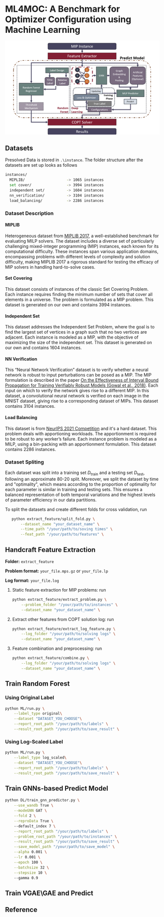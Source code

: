 # ML4MOC: A Benchmark for Optimizer Configuration using Machine Learning

<img src="pic/workflow.png" alt="WorkFlow" width="800">

## Datasets

Presolved Data is stored in `.\instance`. The folder structure after the datasets are set up looks as follows

```bash
instances/
  MIPLIB/                   -> 1065 instances
  set cover/                -> 3994 instances
  independent set/          -> 1604 instances
  nn_verification/          -> 3104 instances
  load_balancing/           -> 2286 instances
```
### Dataset Description
#### MIPLIB
Heterogeneous dataset from [MIPLIB 2017](https://miplib.zib.de/), a well-established benchmark for evaluating MILP solvers. The dataset includes a diverse set of particularly challenging mixed-integer programming (MIP) instances, each known for its computational difficulty. These instances span various application domains, encompassing problems with different levels of complexity and solution difficulty, making MIPLIB 2017 a rigorous standard for testing the efficacy of MIP solvers in handling hard-to-solve cases.
#### Set Covering
This dataset consists of instances of the classic Set Covering Problem. Each instance requires finding the minimum number of sets that cover all elements in a universe. The problem is formulated as a MIP problem. This dataset is generated on our own and contains 3994 instances.
#### Independent Set
This dataset addresses the Independent Set Problem, where the goal is to find the largest set of vertices in a graph such that no two vertices are adjacent. Each instance is modeled as a MIP, with the objective of maximizing the size of the independent set. This dataset is generated on our own and contains 1604 instances.
#### NN Verification
This “Neural Network Verification” dataset is to verify whether a neural network is robust to input perturbations can be posed as a MIP. The MIP formulation is described in the paper [On the Effectiveness of Interval Bound Propagation for Training Verifiably Robust Models (Gowal et al., 2018)](https://arxiv.org/abs/1810.12715). Each input on which to verify the network gives rise to a different MIP. In this dataset, a convolutional neural network is verified on each image in the MNIST dataset, giving rise to a corresponding dataset of MIPs. This dataset contains 3104 instances.
#### Load Balancing
This dataset is from [NeurIPS 2021 Competition](https://github.com/ds4dm/ml4co-competition) and it's a hard dataset. This problem deals with apportioning workloads. The apportionment is required to be robust to any worker’s failure. Each instance problem is modeled as a MILP, using a bin-packing with an apportionment formulation. This dataset contains 2286 instances.

### Dataset Spliting
Each dataset was split into a training set  $D_{\text{train}}$ and a testing set $D_{\text{test}}$, following an approximate 80-20 split. Moreover, we split the dataset by time and "optimality", which means according to the proportion of optimality for each parameter is similar in training and testing sets. This ensures a balanced representation of both temporal variations and the highest levels of parameter efficiency in our data partitions.

To split the datasets and create different folds for cross validation, run
```bash
   python extract_feature/split_fold.py \
       --dataset_name "your_dataset_name" \
       --time_path "/your/path/to/soving times" \
       --feat_path "/your/path/to/features" \
   ``` 

## Handcraft Feature Extraction

**Folder:** ```extract_feature```

**Problem format:** ```your_file.mps.gz``` or ```your_file.lp```

**Log format:** ```your_file.log```

1. Static feature extraction for MIP problems: run
   ```bash
   python extract_feature/extract_problem.py \
       --problem_folder "/your/path/to/instances" \
       --dataset_name "your_dataset_name" \
   ``` 
2. Extract other features from COPT solution log: run
   ```bash
   python extract_feature/extract_log_feature.py \
       --log_folder "/your/path/to/solving logs" \
       --dataset_name "your_dataset_name" \
   ```
3. Feature combination and preprocessing: run
   ```bash
   python extract_feature/combine.py \
       --log_folder "/your/path/to/solving logs" \
       --dataset_name "your_dataset_name" \
   ```

## Train Random Forest

### Using Original Label

```bash
python ML/run.py \
    --label_type original\
    --dataset "DATASET_YOU_CHOOSE"\
    --report_root_path "/your/path/to/labels" \
    --result_root_path "/your/path/to/save_result" \
```

### Using Log-Scaled Label

```bash
python ML/run.py \
    --label_type log_scaled\
    --dataset "DATASET_YOU_CHOOSE"\
    --report_root_path "/your/path/to/labels" \
    --result_root_path "/your/path/to/save_result" \
```

## Train GNNs-based Predict Model

```bash
python DL/train_gnn_predictor.py \
    --use_wandb True \
    --modeGNN GAT \
    --fold 2 \
    --reproData True \ 
    --default_index 7 \
    --report_root_path "/your/path/to/labels" \
    --problem_root_path "/your/path/to/instances" \
    --result_root_path "/your/path/to/save_result" \
    --save_model_path "/your/path/to/save_model" \
    --alpha 0.001 \
    --lr 0.001 \
    --epoch 100 \
    --batchsize 32 \
    --stepsize 10 \ 
    --gamma 0.9

```

## Train VGAE\GAE and Predict

## Reference

